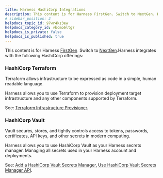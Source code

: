 ```yaml
---
title: Harness HashiCorp Integrations
description: This content is for Harness FirstGen. Switch to NextGen. Harness integrates with the following HashiCorp offerings --  HashiCorp Terraform. Terraform allows infrastructure to be expressed as code in a s…
# sidebar_position: 2
helpdocs_topic_id: 97wr4kz3ew
helpdocs_category_id: vbcmo6ltg7
helpdocs_is_private: false
helpdocs_is_published: true
---
```


This content is for Harness [FirstGen](../../../../getting-started/harness-first-gen-vs-harness-next-gen.md). Switch to [NextGen](../../../../getting-started/supported-platforms-and-technologies.md).Harness integrates with the following HashiCorp offerings:

### HashiCorp Terraform

Terraform allows infrastructure to be expressed as code in a simple, human readable language.

Harness allows you to use Terraform to provision deployment target infrastructure and any other components supported by Terraform.

See: [Terraform Infrastructure Provisioner](https://docs.harness.io/category/terraform).

### HashiCorp Vault

Vault secures, stores, and tightly controls access to tokens, passwords, certificates, API keys, and other secrets in modern computing.

Harness allows you to use HashiCorp Vault as your Harness secrets manager. Managing all secrets used in your Harness account and deployments.

See: [Add a HashiCorp Vault Secrets Manager](../../../firstgen-platform/security/secrets-management/add-a-hashi-corp-vault-secrets-manager.md), [Use HashiCorp Vault Secrets Manager API](../../../firstgen-platform/techref-category/api/use-hashi-corp-vault-secrets-manager-api.md).

